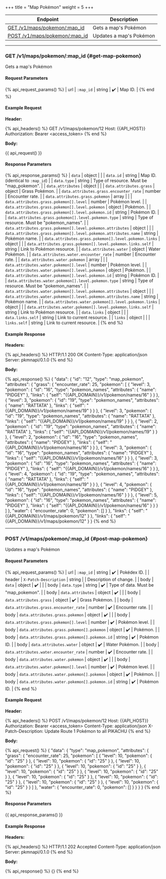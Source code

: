 +++
title = "Map Pokémon"
weight = 5
+++

| Endpoint                                           | Description             |
|----------------------------------------------------|-------------------------|
| [GET /v1/maps/pokemon/:map_id](#get-map-pokemon)   | Gets a map's Pokémon    |
| [POST /v1/maps/pokemon/:map_id](#post-map-pokemon) | Updates a map's Pokémon |

---

### GET /v1/maps/pokemon/:map_id {#get-map-pokemon}

Gets a map's Pokémon

#### Request Parameters

{% api_request_params() %}
| url | `:map_id` | string | ✔️ | Map ID. |
{% end %}

#### Example Request

**Header:**

{% api_headers() %}
GET /v1/maps/pokemon/12
Host: {{API_HOST}}
Authorization: Bearer <access_token>
{% end %}

**Body:**

{{ api_request() }}

#### Response Parameters

{% api_response_params() %}
| `data`                                                          | object |                                            |
| `data.id`                                                       | string | Map ID. (identical to `:map_id`)           |
| `data.type`                                                     | string | Type of resource. Must be "map_pokemon".   |
| `data.attributes`                                               | object |                                            |
| `data.attributes.grass`                                         | object | Grass Pokémon.                             |
| `data.attributes.grass.encounter_rate`                          | number | Encounter rate.                            |
| `data.attributes.grass.pokemon`                                 | array  |                                            |
| `data.attributes.grass.pokemon[].level`                         | number | Pokémon level.                             |
| `data.attributes.grass.pokemon[].level.pokemon`                 | object | Pokémon.                                   |
| `data.attributes.grass.pokemon[].level.pokemon.id`              | string | Pokémon ID.                                |
| `data.attributes.grass.pokemon[].level.pokemon.type`            | string | Type of resource. Must be "pokemon_names". |
| `data.attributes.grass.pokemon[].level.pokemon.attributes`      | object |                                            |
| `data.attributes.grass.pokemon[].level.pokemon.attributes.name` | string | Pokémon name.                              |
| `data.attributes.grass.pokemon[].level.pokemon.links`           | object |                                            |
| `data.attributes.grass.pokemon[].level.pokemon.links.self`      | string | Link to Pokémon resource.                  |
| `data.attributes.water`                                         | object | Water Pokémon.                             |
| `data.attributes.water.encounter_rate`                          | number | Encounter rate.                            |
| `data.attributes.water.pokemon`                                 | array  |                                            |
| `data.attributes.water.pokemon[].level`                         | number | Pokémon level.                             |
| `data.attributes.water.pokemon[].level.pokemon`                 | object | Pokémon.                                   |
| `data.attributes.water.pokemon[].level.pokemon.id`              | string | Pokémon ID.                                |
| `data.attributes.water.pokemon[].level.pokemon.type`            | string | Type of resource. Must be "pokemon_names". |
| `data.attributes.water.pokemon[].level.pokemon.attributes`      | object |                                            |
| `data.attributes.water.pokemon[].level.pokemon.attributes.name` | string | Pokémon name.                              |
| `data.attributes.water.pokemon[].level.pokemon.links`           | object |                                            |
| `data.attributes.water.pokemon[].level.pokemon.links.self`      | string | Link to Pokémon resource.                  |
| `data.links`                                                    | object |                                            |
| `data.links.self`                                               | string | Link to current resource.                  |
| `links`                                                         | object |                                            |
| `links.self`                                                    | string | Link to current resource.                  |
{% end %}

#### Example Response

**Headers:**

{% api_headers() %}
HTTP/1.1 200 OK
Content-Type: application/json
Server: pkmnapi/0.1.0
{% end %}

**Body:**

{% api_response() %}
{
    "data": {
        "id": "12",
        "type": "map_pokemon",
        "attributes": {
            "grass": {
                "encounter_rate": 25,
                "pokemon": [
                    {
                        "level": 3,
                        "pokemon": {
                            "id": "16",
                            "type": "pokemon_names",
                            "attributes": {
                                "name": "PIDGEY"
                            },
                            "links": {
                                "self": "{{API_DOMAIN}}/v1/pokemon/names/16"
                            }
                        }
                    },
                    {
                        "level": 3,
                        "pokemon": {
                            "id": "19",
                            "type": "pokemon_names",
                            "attributes": {
                                "name": "RATTATA"
                            },
                            "links": {
                                "self": "{{API_DOMAIN}}/v1/pokemon/names/19"
                            }
                        }
                    },
                    {
                        "level": 3,
                        "pokemon": {
                            "id": "19",
                            "type": "pokemon_names",
                            "attributes": {
                                "name": "RATTATA"
                            },
                            "links": {
                                "self": "{{API_DOMAIN}}/v1/pokemon/names/19"
                            }
                        }
                    },
                    {
                        "level": 2,
                        "pokemon": {
                            "id": "19",
                            "type": "pokemon_names",
                            "attributes": {
                                "name": "RATTATA"
                            },
                            "links": {
                                "self": "{{API_DOMAIN}}/v1/pokemon/names/19"
                            }
                        }
                    },
                    {
                        "level": 2,
                        "pokemon": {
                            "id": "16",
                            "type": "pokemon_names",
                            "attributes": {
                                "name": "PIDGEY"
                            },
                            "links": {
                                "self": "{{API_DOMAIN}}/v1/pokemon/names/16"
                            }
                        }
                    },
                    {
                        "level": 3,
                        "pokemon": {
                            "id": "16",
                            "type": "pokemon_names",
                            "attributes": {
                                "name": "PIDGEY"
                            },
                            "links": {
                                "self": "{{API_DOMAIN}}/v1/pokemon/names/16"
                            }
                        }
                    },
                    {
                        "level": 3,
                        "pokemon": {
                            "id": "16",
                            "type": "pokemon_names",
                            "attributes": {
                                "name": "PIDGEY"
                            },
                            "links": {
                                "self": "{{API_DOMAIN}}/v1/pokemon/names/16"
                            }
                        }
                    },
                    {
                        "level": 4,
                        "pokemon": {
                            "id": "19",
                            "type": "pokemon_names",
                            "attributes": {
                                "name": "RATTATA"
                            },
                            "links": {
                                "self": "{{API_DOMAIN}}/v1/pokemon/names/19"
                            }
                        }
                    },
                    {
                        "level": 4,
                        "pokemon": {
                            "id": "16",
                            "type": "pokemon_names",
                            "attributes": {
                                "name": "PIDGEY"
                            },
                            "links": {
                                "self": "{{API_DOMAIN}}/v1/pokemon/names/16"
                            }
                        }
                    },
                    {
                        "level": 5,
                        "pokemon": {
                            "id": "16",
                            "type": "pokemon_names",
                            "attributes": {
                                "name": "PIDGEY"
                            },
                            "links": {
                                "self": "{{API_DOMAIN}}/v1/pokemon/names/16"
                            }
                        }
                    }
                ]
            },
            "water": {
                "encounter_rate": 0,
                "pokemon": []
            }
        },
        "links": {
            "self": "{{API_DOMAIN}}/v1/maps/pokemon/12"
        }
    },
    "links": {
        "self": "{{API_DOMAIN}}/v1/maps/pokemon/12"
    }
}
{% end %}

---

### POST /v1/maps/pokemon/:map_id {#post-map-pokemon}

Updates a map's Pokémon

#### Request Parameters

{% api_request_params() %}
| url    | `:map_id`                                    | string | ✔️ | Pokédex ID.                          |
| header | `X-Patch-Description`                        | string |   | Description of change.               |
| body   | `data`                                       | object | ✔️ |                                      |
| body   | `data.type`                                  | string | ✔️ | Type of data. Must be "map_pokemon". |
| body   | `data.attributes`                            | object | ✔️ |                                      |
| body   | `data.attributes.grass`                      | object | ✔️ | Grass Pokémon.                       |
| body   | `data.attributes.grass.encounter_rate`       | number | ✔️ | Encounter rate.                      |
| body   | `data.attributes.grass.pokemon`              | object | ✔️ |                                      |
| body   | `data.attributes.grass.pokemon[].level`      | number | ✔️ | Pokémon level.                       |
| body   | `data.attributes.grass.pokemon[].pokemon`    | object | ✔️ | Pokémon.                             |
| body   | `data.attributes.grass.pokemon[].pokemon.id` | string | ✔️ | Pokémon ID.                          |
| body   | `data.attributes.water`                      | object | ✔️ | Water Pokémon.                       |
| body   | `data.attributes.water.encounter_rate`       | number | ✔️ | Encounter rate.                      |
| body   | `data.attributes.water.pokemon`              | object | ✔️ |                                      |
| body   | `data.attributes.water.pokemon[].level`      | number | ✔️ | Pokémon level.                       |
| body   | `data.attributes.water.pokemon[].pokemon`    | object | ✔️ | Pokémon.                             |
| body   | `data.attributes.water.pokemon[].pokemon.id` | string | ✔️ | Pokémon ID.                          |
{% end %}

#### Example Request

**Header:**

{% api_headers() %}
POST /v1/maps/pokemon/12
Host: {{API_HOST}}
Authorization: Bearer <access_token>
Content-Type: application/json
X-Patch-Description: Update Route 1 Pokémon to all PIKACHU
{% end %}

**Body:**

{% api_request() %}
{
    "data": {
        "type": "map_pokemon",
        "attributes": {
            "grass": {
                "encounter_rate": 25,
                "pokemon": [
                    {
                        "level": 10,
                        "pokemon": {
                            "id": "25"
                        }
                    },
                    {
                        "level": 10,
                        "pokemon": {
                            "id": "25"
                        }
                    },
                    {
                        "level": 10,
                        "pokemon": {
                            "id": "25"
                        }
                    },
                    {
                        "level": 10,
                        "pokemon": {
                            "id": "25"
                        }
                    },
                    {
                        "level": 10,
                        "pokemon": {
                            "id": "25"
                        }
                    },
                    {
                        "level": 10,
                        "pokemon": {
                            "id": "25"
                        }
                    },
                    {
                        "level": 10,
                        "pokemon": {
                            "id": "25"
                        }
                    },
                    {
                        "level": 10,
                        "pokemon": {
                            "id": "25"
                        }
                    },
                    {
                        "level": 10,
                        "pokemon": {
                            "id": "25"
                        }
                    },
                    {
                        "level": 10,
                        "pokemon": {
                            "id": "25"
                        }
                    }
                ]
            },
            "water": {
                "encounter_rate": 0,
                "pokemon": []
            }
        }
    }
}
{% end %}

#### Response Parameters

{{ api_response_params() }}

#### Example Response

**Headers:**

{% api_headers() %}
HTTP/1.1 202 Accepted
Content-Type: application/json
Server: pkmnapi/0.1.0
{% end %}

**Body:**

{% api_response() %}
{}
{% end %}
